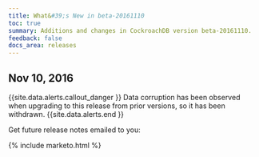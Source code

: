 ```yaml
---
title: What&#39;s New in beta-20161110
toc: true
summary: Additions and changes in CockroachDB version beta-20161110.
feedback: false
docs_area: releases 
---
```


## Nov 10, 2016

{{site.data.alerts.callout_danger }}
Data corruption has been observed when upgrading to this release from prior versions, so it has been withdrawn.
{{site.data.alerts.end }}

Get future release notes emailed to you:

{% include marketo.html %}
